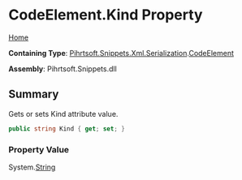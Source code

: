 # CodeElement\.Kind Property

[Home](../../../../../../README.md)

**Containing Type**: [Pihrtsoft.Snippets.Xml.Serialization](../../README.md)\.[CodeElement](../README.md)

**Assembly**: Pihrtsoft\.Snippets\.dll

## Summary

Gets or sets Kind attribute value\.

```csharp
public string Kind { get; set; }
```

### Property Value

System\.[String](https://docs.microsoft.com/en-us/dotnet/api/system.string)

